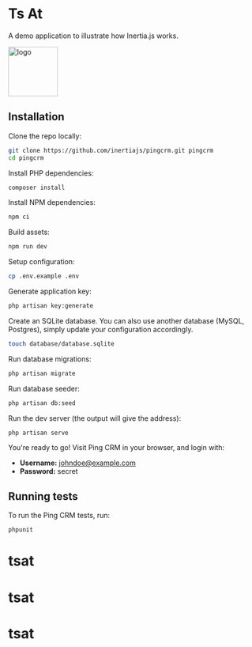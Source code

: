 # Ts At

A demo application to illustrate how Inertia.js works.

<!-- ![](https://upload.wikimedia.org/wikipedia/commons/thumb/d/d2/Apuesta_total_logo.svg/2560px-Apuesta_total_logo.svg.png) -->
<img src="https://upload.wikimedia.org/wikipedia/commons/thumb/d/d2/Apuesta_total_logo.svg/2560px-Apuesta_total_logo.svg.png" alt="logo" style="height: 100px;">


## Installation

Clone the repo locally:

```sh
git clone https://github.com/inertiajs/pingcrm.git pingcrm
cd pingcrm
```

Install PHP dependencies:

```sh
composer install
```

Install NPM dependencies:

```sh
npm ci
```

Build assets:

```sh
npm run dev
```

Setup configuration:

```sh
cp .env.example .env
```

Generate application key:

```sh
php artisan key:generate
```

Create an SQLite database. You can also use another database (MySQL, Postgres), simply update your configuration accordingly.

```sh
touch database/database.sqlite
```

Run database migrations:

```sh
php artisan migrate
```

Run database seeder:

```sh
php artisan db:seed
```

Run the dev server (the output will give the address):

```sh
php artisan serve
```

You're ready to go! Visit Ping CRM in your browser, and login with:

- **Username:** johndoe@example.com
- **Password:** secret

## Running tests

To run the Ping CRM tests, run:

```
phpunit
```
# tsat
# tsat
# tsat
